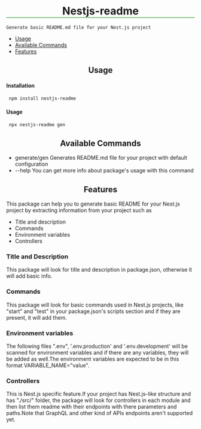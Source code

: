 <h1 style="text-align: center; border-bottom: 1px solid green"> Nestjs-readme
</h1>

`Generate basic README.md file for your Nest.js project`

- [Usage](#usage)
- [Available Commands](#commands)
- [Features](#features)

<h2 id="usage" style="text-align: center">
  Usage
</h2>

#### Installation
```bash
 npm install nestjs-readme
```

#### Usage
```bash
 npx nestjs-readme gen
```

<h2 id="commands" style="text-align: center">
  Available Commands
</h2>

- generate/gen    Generates README.md file for your project with default configuration
- --help          You can get more info about package's usage with this command

<h2 id="features" style="text-align: center">
  Features
</h2>

This package can help you to generate basic README for your Nest.js project by extracting information from your project such as
- Title and description
- Commands
- Environment variables
- Controllers

### Title and Description
This package will look for title and description in package.json, otherwise it will add basic info.

### Commands
This package will look for basic commands used in Nest.js projects, like "start" and "test" in your package.json's scripts section and if they are present, it will add them.

### Environment variables 
The following files ".env", '.env.production' and '.env.development' will be scanned for environment variables and if there are any variables, they will be added as well.The environment variables are expected to be in this format VARIABLE_NAME="value".

### Controllers
This is Nest.js specific feature.If your project has Nest.js-like structure and has "./src/" folder, the package will look for controllers in each module and then list them readme with their endpoints with there parameters and paths.Note that GraphQL and other kind of APIs endpoints aren't supported yet.
